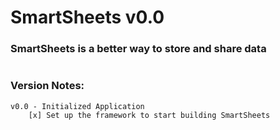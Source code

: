 # SmartSheets v0.0

### SmartSheets is a better way to store and share data

#

### **Version Notes:**
```
v0.0 - Initialized Application
    [x] Set up the framework to start building SmartSheets
```
